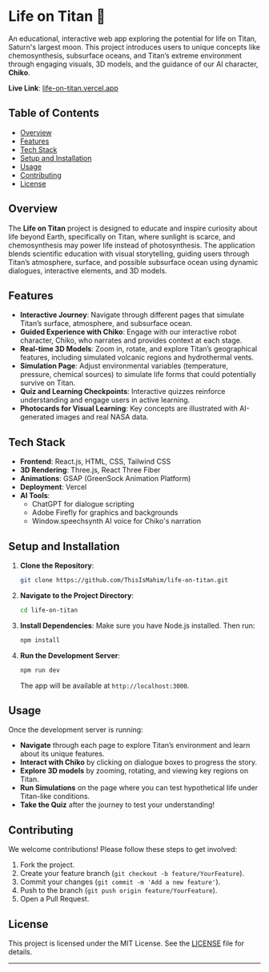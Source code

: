 
# Life on Titan 🌌

An educational, interactive web app exploring the potential for life on Titan, Saturn's largest moon. This project introduces users to unique concepts like chemosynthesis, subsurface oceans, and Titan’s extreme environment through engaging visuals, 3D models, and the guidance of our AI character, **Chiko**.

**Live Link**: [life-on-titan.vercel.app](https://life-on-titan.vercel.app)

## Table of Contents
- [Overview](#overview)
- [Features](#features)
- [Tech Stack](#tech-stack)
- [Setup and Installation](#setup-and-installation)
- [Usage](#usage)
- [Contributing](#contributing)
- [License](#license)

## Overview

The **Life on Titan** project is designed to educate and inspire curiosity about life beyond Earth, specifically on Titan, where sunlight is scarce, and chemosynthesis may power life instead of photosynthesis. The application blends scientific education with visual storytelling, guiding users through Titan’s atmosphere, surface, and possible subsurface ocean using dynamic dialogues, interactive elements, and 3D models.

## Features

- **Interactive Journey**: Navigate through different pages that simulate Titan’s surface, atmosphere, and subsurface ocean.
- **Guided Experience with Chiko**: Engage with our interactive robot character, Chiko, who narrates and provides context at each stage.
- **Real-time 3D Models**: Zoom in, rotate, and explore Titan’s geographical features, including simulated volcanic regions and hydrothermal vents.
- **Simulation Page**: Adjust environmental variables (temperature, pressure, chemical sources) to simulate life forms that could potentially survive on Titan.
- **Quiz and Learning Checkpoints**: Interactive quizzes reinforce understanding and engage users in active learning.
- **Photocards for Visual Learning**: Key concepts are illustrated with AI-generated images and real NASA data.

## Tech Stack

- **Frontend**: React.js, HTML, CSS, Tailwind CSS
- **3D Rendering**: Three.js, React Three Fiber
- **Animations**: GSAP (GreenSock Animation Platform)
- **Deployment**: Vercel
- **AI Tools**:
  - ChatGPT for dialogue scripting
  - Adobe Firefly for graphics and backgrounds
  - Window.speechsynth AI voice for Chiko's narration

## Setup and Installation

1. **Clone the Repository**:
   ```bash
   git clone https://github.com/ThisIsMahim/life-on-titan.git
   ```
   
2. **Navigate to the Project Directory**:
   ```bash
   cd life-on-titan
   ```

3. **Install Dependencies**:
   Make sure you have Node.js installed. Then run:
   ```bash
   npm install
   ```

4. **Run the Development Server**:
   ```bash
   npm run dev
   ```
   The app will be available at `http://localhost:3000`.

## Usage

Once the development server is running:
- **Navigate** through each page to explore Titan’s environment and learn about its unique features.
- **Interact with Chiko** by clicking on dialogue boxes to progress the story.
- **Explore 3D models** by zooming, rotating, and viewing key regions on Titan.
- **Run Simulations** on the page where you can test hypothetical life under Titan-like conditions.
- **Take the Quiz** after the journey to test your understanding!

## Contributing

We welcome contributions! Please follow these steps to get involved:
1. Fork the project.
2. Create your feature branch (`git checkout -b feature/YourFeature`).
3. Commit your changes (`git commit -m 'Add a new feature'`).
4. Push to the branch (`git push origin feature/YourFeature`).
5. Open a Pull Request.

## License

This project is licensed under the MIT License. See the [LICENSE](./LICENSE) file for details.

---
